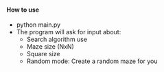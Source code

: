#### How to use
- python main.py
- The program will ask for input about:
  - Search algorithm use
  - Maze size (NxN)
  - Square size
  - Random mode: Create a random maze for you
